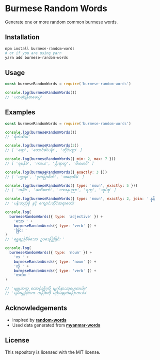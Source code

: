 # Burmese Random Words

Generate one or more random common burmese words.

## Installation

```bash
npm install burmese-random-words
# or if you are using yarn
yarn add burmese-random-words
```

## Usage

```js
const burmeseRandomWords = require('burmese-random-words')

console.log(burmeseRandomWords())
// 'ပထမပြန်စာမေးပွဲ'
```

## Examples

```js
const burmeseRandomWords = require('burmese-random-words')

console.log(burmeseRandomWords())
// 'ရိတ်သိမ်း'

console.log(burmeseRandomWords(3))
// [ 'ရော', 'တောင်ခါးပန်း', 'တိုင်းထွာ' ]

console.log(burmeseRandomWords({ min: 2, max: 7 }))
// [ 'ရမန်ခံ', 'ကာယ', 'ဦးရာလူ', 'မီးဖောင်' ]

console.log(burmeseRandomWords({ exactly: 3 }))
// [ 'ပဋ္ဌာန်း', 'ငှက်ပြာစိတ်', 'အစေ့အိမ်' ]

console.log(burmeseRandomWords({ type: 'noun', exactly: 5 }))
// [ 'အခိုင်', 'မဏိတော်', 'ဒဿနပညာ', 'ရတု', 'အုပ်စု' ]

console.log(burmeseRandomWords({ type: 'noun', exactly: 2, join: ' နှင့် ' }))
// 'ပန်းတည်ခုံ နှင့် ကျောင်းထိုင်ဆရာတော်'

console.log(
  burmeseRandomWords({ type: 'adjective' }) +
    'သော ' +
    burmeseRandomWords({ type: 'verb' }) +
    'ခြင်း '
)
// 'ရွှေရည်စိမ်သော ဥပဒေပြုခြင်း '

console.log(
  burmeseRandomWords({ type: 'noun' }) +
    'က ' +
    burmeseRandomWords({ type: 'noun' }) +
    'ကို ' +
    burmeseRandomWords({ type: 'verb' }) +
    'တယ်။ '
)

// 'ဗျူဟာက ထောင့်ချိုးကို မျက်နှာသာပေးတယ်။'
// 'ပျမ်းမျှခြင်းက အပြစ်ကို မဦးမချွတ်ပြောတယ်။'
```

## Acknowledgements

- Inspired by [**random-words**](https://github.com/punkave/random-words)
- Used data generated from [**myanmar-words**](https://github.com/myanmartools/myanmar-words)

## License

This repository is licensed with the MIT license.

